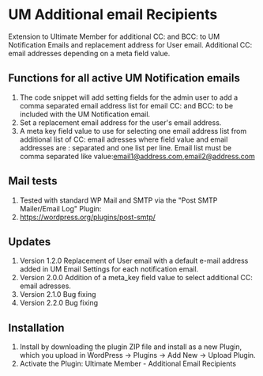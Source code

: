 # UM Additional email Recipients
Extension to Ultimate Member for additional CC: and BCC: to UM Notification Emails and replacement address for User email. Additional CC: email addresses depending on a meta field value.

## Functions for all active UM Notification emails
1. The code snippet will add setting fields for the admin user to add a comma separated email address list for email CC: and BCC: to be included with the UM Notification email.
2. Set a replacement email address for the user's email address.
3. A meta key field value to use for selecting one email address list from additional list of CC: email adresses where field value and email addresses are : separated and one list per line. Email list must be comma separated like value:email1@address.com,email2@address.com

## Mail tests
1. Tested with standard WP Mail and SMTP via the "Post SMTP Mailer/Email Log" Plugin:
2. https://wordpress.org/plugins/post-smtp/

## Updates
1. Version 1.2.0 Replacement of User email with a default e-mail address added in UM Email Settings for each notification email.
2. Version 2.0.0 Addition of a meta_key field value to select additional CC: email adresses.
3. Version 2.1.0 Bug fixing
4. Version 2.2.0 Bug fixing

## Installation
1. Install by downloading the plugin ZIP file and install as a new Plugin, which you upload in WordPress -> Plugins -> Add New -> Upload Plugin.
2. Activate the Plugin: Ultimate Member - Additional Email Recipients
